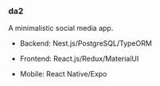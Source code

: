 ### da2 

A minimalistic social media app.

- Backend: Nest.js/PostgreSQL/TypeORM

- Frontend: React.js/Redux/MaterialUI

- Mobile: React Native/Expo

